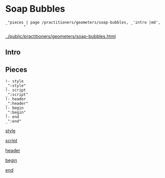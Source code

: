 # Soap Bubbles

    _"pieces | page /practitioners/geometers/soap-bubbles, _'intro |md',
            "

[../public/practitioners/geometers/soap-bubbles.html](# "save:")


## Intro

## Pieces

    !- style
    _":style"
    !- script
    _":script"
    !- header
    _":header"
    !- begin
    _":begin"
    !- end
    _":end"

[style]() 

[script]()

[header]()

[begin]()

[end]()

